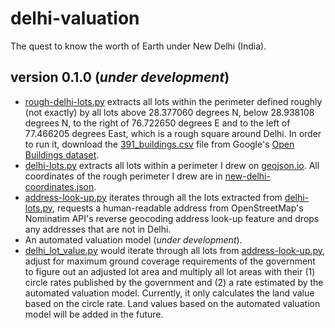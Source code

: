 # delhi-valuation
The quest to know the worth of Earth under New Delhi (India).
## version 0.1.0 (*under development*)
- [rough-delhi-lots.py](https://github.com/vinamrsachdeva/delhi-valuation/blob/main/rough-delhi-lots.py) extracts all lots within the perimeter defined roughly (not exactly) by all lots above 28.377060 degrees N, below 28.938108 degrees N, to the right of 76.722650 degrees E and to the left of 77.466205 degrees East, which is a rough square around Delhi. In order to run it, download the [391_buildings.csv](https://storage.googleapis.com/open-buildings-data/v3/polygons_s2_level_4_gzip/391_buildings.csv.gz) file from Google's [Open Buildings dataset](https://sites.research.google/open-buildings/#download).
- [delhi-lots.py](https://github.com/vinamrsachdeva/delhi-valuation/blob/main/delhi-lots.py) extracts all lots within a perimeter I drew on [geojson.io](https://geojson.io/). All coordinates of the rough perimeter I drew are in [new-delhi-coordinates.json](https://github.com/vinamrsachdeva/delhi-valuation/blob/main/new-delhi-coordinates.json).
- [address-look-up.py](https://github.com/vinamrsachdeva/delhi-valuation/blob/main/address-look-up.py) iterates through all the lots extracted from [delhi-lots.py](https://github.com/vinamrsachdeva/delhi-valuation/blob/main/delhi-lots.py), requests a human-readable address from OpenStreetMap's Nominatim API's reverse geocoding address look-up feature and drops any addresses that are not in Delhi.
- An automated valuation model (*under development*).
- [delhi_lot_value.py](https://github.com/vinamrsachdeva/delhi-valuation/blob/main/delhi-lot-value.py) would iterate through all lots from [address-look-up.py](https://github.com/vinamrsachdeva/delhi-valuation/blob/main/address-look-up.py), adjust for maximum ground coverage requirements of the government to figure out an adjusted lot area and multiply all lot areas with their (1) circle rates published by the government and (2) a rate estimated by the automated valuation model. Currently, it only calculates the land value based on the circle rate. Land values based on the automated valuation model will be added in the future.
